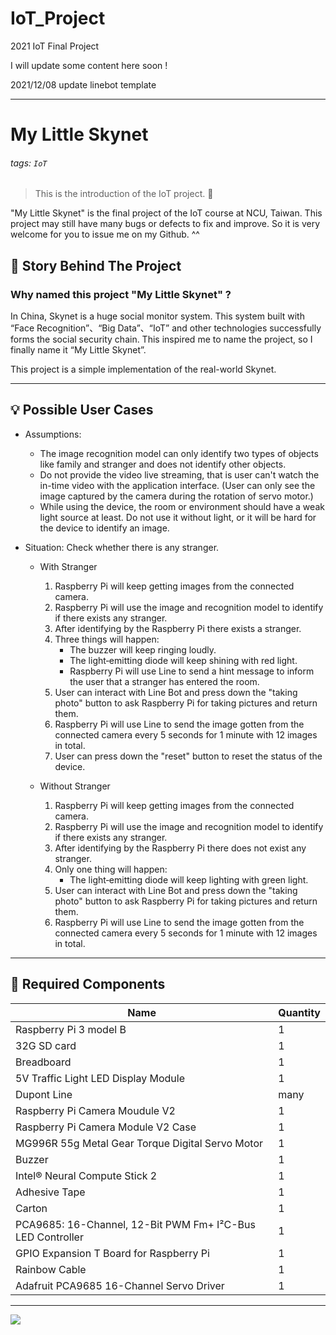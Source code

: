 # IoT_Project
2021 IoT Final Project

I will update some content here soon !

2021/12/08 update linebot template 

---

# My Little Skynet

###### tags: `IoT`

> This is the introduction of the IoT project. 🎅

"My Little Skynet" is the final project of the IoT course at NCU, Taiwan. This project may still have many bugs or defects to fix and improve. So it is very welcome for you to issue me on my Github. ^^

## :book: Story Behind The Project

### Why named this project "My Little Skynet" ?

In China, Skynet is a huge social monitor system. This system built with “Face Recognition”、“Big Data”、“IoT” and other technologies successfully forms the social security chain. This inspired me to name the project, so I finally name it “My Little Skynet”.

This project is a simple implementation of the real-world Skynet.

---

## :bulb: Possible User Cases

* Assumptions:
    * The image recognition model can only identify two types of objects like family and stranger and does not identify other objects.
    * Do not provide the video live streaming, that is user can't watch the in-time video with the application interface. (User can only see the image captured by the camera during the rotation of servo motor.) 
    * While using the device, the room or environment should have a weak light source at least. Do not use it without light, or it will be hard for the device to identify an image. 

* Situation: Check whether there is any stranger.  
     * With Stranger 
        1. Raspberry Pi will keep getting images from the connected camera.
        2. Raspberry Pi will use the image and recognition model to identify if there exists any stranger. 
        3. After identifying by the Raspberry Pi there exists a stranger. 
        4. Three things will happen:
            * The buzzer will keep ringing loudly.
            *  The light‑emitting diode will keep shining with red light.
            *  Raspberry Pi will use Line to send a hint message to inform the user that a stranger has entered the room.
        5. User can interact with Line Bot and press down the "taking photo" button to ask Raspberry Pi for taking pictures and return them.
        6. Raspberry Pi will use Line to send the image gotten from the connected camera every 5 seconds for 1 minute with 12 images in total. 
        7. User can press down the "reset" button to reset the status of the device.
     
     * Without Stranger
        1. Raspberry Pi will keep getting images from the connected camera.
        2. Raspberry Pi will use the image and recognition model to identify if there exists any stranger. 
        3. After identifying by the Raspberry Pi there does not exist any stranger. 
        4. Only one thing will happen:
            *  The light‑emitting diode will keep lighting with green light.
        5. User can interact with Line Bot and press down the "taking photo" button to ask Raspberry Pi for taking pictures and return them.
        6. Raspberry Pi will use Line to send the image gotten from the connected camera every 5 seconds for 1 minute with 12 images in total. 

---

## :thought_balloon: Required Components

| Name              | Quantity                    | 
| ----------------- |:-----------------------  |
| Raspberry Pi 3 model B      | 1   |
|32G SD card| 1 | 
| Breadboard | 1    | 
|          5V Traffic Light LED Display Module        |      1                   | 
| Dupont Line         | many   |  
| Raspberry Pi Camera Moudule V2        | 1  |  
|Raspberry Pi Camera Module V2 Case| 1| 
| MG996R 55g Metal Gear Torque Digital Servo Motor   | 1 | 
| Buzzer  | 1 |  
| Intel® Neural Compute Stick 2 | 1 |
| Adhesive Tape  | 1 |
| Carton| 1 |
|PCA9685: 16-Channel, 12-Bit PWM Fm+ I²C-Bus LED Controller| 1 |
|GPIO Expansion T Board for Raspberry Pi|1|
|Rainbow Cable|1|
|Adafruit PCA9685 16-Channel Servo Driver|1|

---


![](https://imgur.dcard.tw/VNQcyu8h.jpg)
